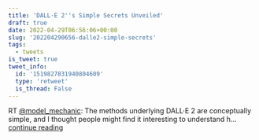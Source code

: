 ```yaml
---
title: 'DALL·E 2''s Simple Secrets Unveiled'
draft: true
date: 2022-04-29T06:56:06+00:00
slug: '202204290656-dalle2-simple-secrets'
tags:
  - tweets
is_tweet: true
tweet_info:
  id: '1519827831940804609'
  type: 'retweet'
  is_thread: False
---
```




RT [@model_mechanic](https://x.com/model_mechanic): The methods underlying DALL·E 2 are conceptually simple, and I thought people might find it interesting to understand h… [continue reading](https://x.com/sytelus/status/1519827831940804609)
